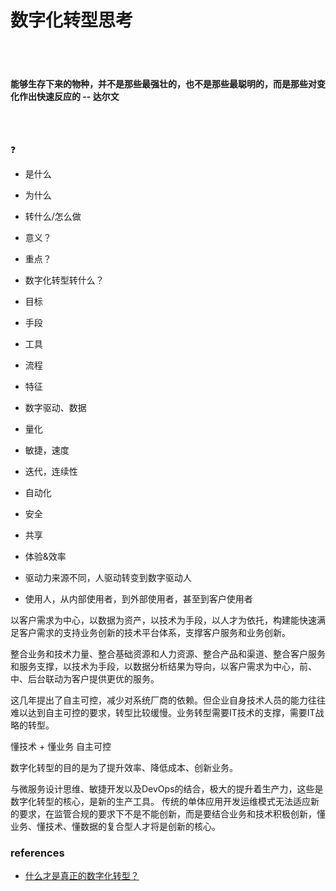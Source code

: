 # 数字化转型思考

<br><br>
#### 能够生存下来的物种，并不是那些最强壮的，也不是那些最聪明的，而是那些对变化作出快速反应的   -- 达尔文
<br><br>


:question:
  - 是什么
  - 为什么
  - 转什么/怎么做

- 意义？
- 重点？

- 数字化转型转什么？
 - 目标
 - 手段
 - 工具
 - 流程

- 特征
 - 数字驱动、数据
 - 量化
 - 敏捷，速度
 - 迭代，连续性
 - 自动化
 - 安全
 - 共享

- 体验&效率

- 驱动力来源不同，人驱动转变到数字驱动人
- 使用人，从内部使用者，到外部使用者，甚至到客户使用者

以客户需求为中心，以数据为资产，以技术为手段，以人才为依托，构建能快速满足客户需求的支持业务创新的技术平台体系，支撑客户服务和业务创新。

整合业务和技术力量、整合基础资源和人力资源、整合产品和渠道、整合客户服务和服务支撑，以技术为手段，以数据分析结果为导向，以客户需求为中心，前、中、后台联动为客户提供更优的服务。

这几年提出了自主可控，减少对系统厂商的依赖。但企业自身技术人员的能力往往难以达到自主可控的要求，转型比较缓慢。业务转型需要IT技术的支撑，需要IT战略的转型。

懂技术 + 懂业务
自主可控

数字化转型的目的是为了提升效率、降低成本、创新业务。

与微服务设计思维、敏捷开发以及DevOps的结合，极大的提升着生产力，这些是数字化转型的核心，是新的生产工具。
传统的单体应用开发运维模式无法适应新的要求，在监管合规的要求下不是不能创新，而是要结合业务和技术积极创新，懂业务、懂技术、懂数据的复合型人才将是创新的核心。


### references
- [什么才是真正的数字化转型？](https://app.yinxiang.com/fx/4603b38b-cd5b-466d-a500-60eac271343e)

